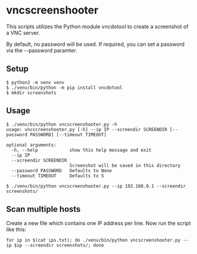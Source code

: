 # vncscreenshooter

This scripts utilizes the Python module vncdotool to create a screenshot of a VNC server.

By default, no password will be used. If required, you can set a password via the --password paramter.

## Setup

```
$ python3 -m venv venv
$ ./venv/bin/python -m pip install vncdotool
$ mkdir screenshots
```

## Usage

```
$ ./venv/bin/python vncscreenshooter.py -h
usage: vncscreenshooter.py [-h] --ip IP --screendir SCREENDIR [--password PASSWORD] [--timeout TIMEOUT]

optional arguments:
  -h, --help            show this help message and exit
  --ip IP
  --screendir SCREENDIR
                        Screenshot will be saved in this directory
  --password PASSWORD   Defaults to None
  --timeout TIMEOUT     Defaults to 5

$ ./venv/bin/python vncscreenshooter.py --ip 192.168.0.1 --screendir screenshots/
```

## Scan multiple hosts

Create a new file which contains one IP address per line. Now run the script like this:

```
for ip in $(cat ips.txt); do ./venv/bin/python vncscreenshooter.py --ip $ip --screendir screenshots/; done
```
